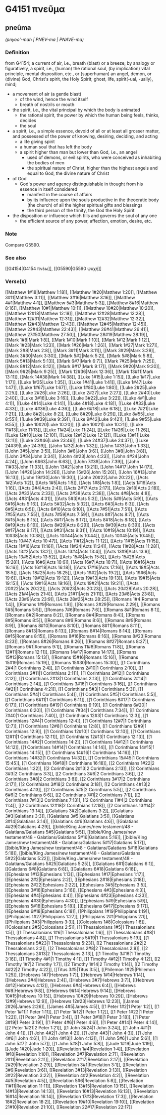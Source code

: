 # G4151 πνεῦμα

## pneûma

_(pnyoo'-mah | PNEV-ma | PNAVE-ma)_

### Definition

from G4154; a current of air, i.e., breath (blast) or a breeze; by analogy or figuratively, a spirit, i.e., (human) the rational soul, (by implication) vital principle, mental disposition, etc., or (superhuman) an angel, demon, or (divine) God, Christ's spirit, the Holy Spirit; ghost, life, spirit(-ual, -ually), mind; 

- a movement of air (a gentle blast)
  - of the wind, hence the wind itself
  - breath of nostrils or mouth
- the spirit, i.e., the vital principal by which the body is animated
  - the rational spirit, the power by which the human being feels, thinks, decides
  - the soul
- a spirit, i.e., a simple essence, devoid of all or at least all grosser matter, and possessed of the power of knowing, desiring, deciding, and acting
  - a life giving spirit
  - a human soul that has left the body
  - a spirit higher than man but lower than God, i.e., an angel
    - used of demons, or evil spirits, who were conceived as inhabiting the bodies of men
    - the spiritual nature of Christ, higher than the highest angels and equal to God, the divine nature of Christ
- of God
  - God's power and agency distinguishable in thought from his essence in itself considered
    - manifest in the course of affairs
    - by its influence upon the souls productive in the theocratic body (the church) of all the higher spiritual gifts and blessings
    - the third person of the trinity, the God the Holy Spirit
- the disposition or influence which fills and governs the soul of any one
  - the efficient source of any power, affection, emotion, desire, etc.

### Note

Compare G5590.

### See also

[[G4154|G4154 πνέω]], [[G5590|G5590 ψυχή]]

### Verse(s)

[[Matthew 1#18|Matthew 1:18]], [[Matthew 1#20|Matthew 1:20]], [[Matthew 3#11|Matthew 3:11]], [[Matthew 3#16|Matthew 3:16]], [[Matthew 4#1|Matthew 4:1]], [[Matthew 5#3|Matthew 5:3]], [[Matthew 8#16|Matthew 8:16]], [[Matthew 10#1|Matthew 10:1]], [[Matthew 10#20|Matthew 10:20]], [[Matthew 12#18|Matthew 12:18]], [[Matthew 12#28|Matthew 12:28]], [[Matthew 12#31|Matthew 12:31]], [[Matthew 12#32|Matthew 12:32]], [[Matthew 12#43|Matthew 12:43]], [[Matthew 12#45|Matthew 12:45]], [[Matthew 22#43|Matthew 22:43]], [[Matthew 26#41|Matthew 26:41]], [[Matthew 27#50|Matthew 27:50]], [[Matthew 28#19|Matthew 28:19]], [[Mark 1#8|Mark 1:8]], [[Mark 1#10|Mark 1:10]], [[Mark 1#12|Mark 1:12]], [[Mark 1#23|Mark 1:23]], [[Mark 1#26|Mark 1:26]], [[Mark 1#27|Mark 1:27]], [[Mark 2#8|Mark 2:8]], [[Mark 3#11|Mark 3:11]], [[Mark 3#29|Mark 3:29]], [[Mark 3#30|Mark 3:30]], [[Mark 5#2|Mark 5:2]], [[Mark 5#8|Mark 5:8]], [[Mark 5#13|Mark 5:13]], [[Mark 6#7|Mark 6:7]], [[Mark 7#25|Mark 7:25]], [[Mark 8#12|Mark 8:12]], [[Mark 9#17|Mark 9:17]], [[Mark 9#20|Mark 9:20]], [[Mark 9#25|Mark 9:25]], [[Mark 12#36|Mark 12:36]], [[Mark 13#11|Mark 13:11]], [[Mark 14#38|Mark 14:38]], [[Luke 1#15|Luke 1:15]], [[Luke 1#17|Luke 1:17]], [[Luke 1#35|Luke 1:35]], [[Luke 1#41|Luke 1:41]], [[Luke 1#47|Luke 1:47]], [[Luke 1#67|Luke 1:67]], [[Luke 1#80|Luke 1:80]], [[Luke 2#25|Luke 2:25]], [[Luke 2#26|Luke 2:26]], [[Luke 2#27|Luke 2:27]], [[Luke 2#40|Luke 2:40]], [[Luke 3#16|Luke 3:16]], [[Luke 3#22|Luke 3:22]], [[Luke 4#1|Luke 4:1]], [[Luke 4#14|Luke 4:14]], [[Luke 4#18|Luke 4:18]], [[Luke 4#33|Luke 4:33]], [[Luke 4#36|Luke 4:36]], [[Luke 6#18|Luke 6:18]], [[Luke 7#21|Luke 7:21]], [[Luke 8#2|Luke 8:2]], [[Luke 8#29|Luke 8:29]], [[Luke 8#55|Luke 8:55]], [[Luke 9#39|Luke 9:39]], [[Luke 9#42|Luke 9:42]], [[Luke 9#55|Luke 9:55]], [[Luke 10#20|Luke 10:20]], [[Luke 10#21|Luke 10:21]], [[Luke 11#13|Luke 11:13]], [[Luke 11#24|Luke 11:24]], [[Luke 11#26|Luke 11:26]], [[Luke 12#10|Luke 12:10]], [[Luke 12#12|Luke 12:12]], [[Luke 13#11|Luke 13:11]], [[Luke 23#46|Luke 23:46]], [[Luke 24#37|Luke 24:37]], [[Luke 24#39|Luke 24:39]], [[John 1#32|John 1:32]], [[John 1#33|John 1:33]], [[John 3#5|John 3:5]], [[John 3#6|John 3:6]], [[John 3#8|John 3:8]], [[John 3#34|John 3:34]], [[John 4#23|John 4:23]], [[John 4#24|John 4:24]], [[John 6#63|John 6:63]], [[John 7#39|John 7:39]], [[John 11#33|John 11:33]], [[John 13#21|John 13:21]], [[John 14#17|John 14:17]], [[John 14#26|John 14:26]], [[John 15#26|John 15:26]], [[John 16#13|John 16:13]], [[John 19#30|John 19:30]], [[John 20#22|John 20:22]], [[Acts 1#2|Acts 1:2]], [[Acts 1#5|Acts 1:5]], [[Acts 1#8|Acts 1:8]], [[Acts 1#16|Acts 1:16]], [[Acts 2#4|Acts 2:4]], [[Acts 2#17|Acts 2:17]], [[Acts 2#18|Acts 2:18]], [[Acts 2#33|Acts 2:33]], [[Acts 2#38|Acts 2:38]], [[Acts 4#8|Acts 4:8]], [[Acts 4#31|Acts 4:31]], [[Acts 5#3|Acts 5:3]], [[Acts 5#9|Acts 5:9]], [[Acts 5#16|Acts 5:16]], [[Acts 5#32|Acts 5:32]], [[Acts 6#3|Acts 6:3]], [[Acts 6#5|Acts 6:5]], [[Acts 6#10|Acts 6:10]], [[Acts 7#51|Acts 7:51]], [[Acts 7#55|Acts 7:55]], [[Acts 7#59|Acts 7:59]], [[Acts 8#7|Acts 8:7]], [[Acts 8#15|Acts 8:15]], [[Acts 8#17|Acts 8:17]], [[Acts 8#18|Acts 8:18]], [[Acts 8#19|Acts 8:19]], [[Acts 8#29|Acts 8:29]], [[Acts 8#39|Acts 8:39]], [[Acts 9#17|Acts 9:17]], [[Acts 9#31|Acts 9:31]], [[Acts 10#19|Acts 10:19]], [[Acts 10#38|Acts 10:38]], [[Acts 10#44|Acts 10:44]], [[Acts 10#45|Acts 10:45]], [[Acts 10#47|Acts 10:47]], [[Acts 11#12|Acts 11:12]], [[Acts 11#15|Acts 11:15]], [[Acts 11#16|Acts 11:16]], [[Acts 11#24|Acts 11:24]], [[Acts 11#28|Acts 11:28]], [[Acts 13#2|Acts 13:2]], [[Acts 13#4|Acts 13:4]], [[Acts 13#9|Acts 13:9]], [[Acts 13#52|Acts 13:52]], [[Acts 15#8|Acts 15:8]], [[Acts 15#28|Acts 15:28]], [[Acts 16#6|Acts 16:6]], [[Acts 16#7|Acts 16:7]], [[Acts 16#16|Acts 16:16]], [[Acts 16#18|Acts 16:18]], [[Acts 17#16|Acts 17:16]], [[Acts 18#5|Acts 18:5]], [[Acts 18#25|Acts 18:25]], [[Acts 19#2|Acts 19:2]], [[Acts 19#6|Acts 19:6]], [[Acts 19#12|Acts 19:12]], [[Acts 19#13|Acts 19:13]], [[Acts 19#15|Acts 19:15]], [[Acts 19#16|Acts 19:16]], [[Acts 19#21|Acts 19:21]], [[Acts 20#22|Acts 20:22]], [[Acts 20#23|Acts 20:23]], [[Acts 20#28|Acts 20:28]], [[Acts 21#4|Acts 21:4]], [[Acts 21#11|Acts 21:11]], [[Acts 23#8|Acts 23:8]], [[Acts 23#9|Acts 23:9]], [[Acts 28#25|Acts 28:25]], [[Romans 1#4|Romans 1:4]], [[Romans 1#9|Romans 1:9]], [[Romans 2#29|Romans 2:29]], [[Romans 5#5|Romans 5:5]], [[Romans 7#6|Romans 7:6]], [[Romans 8#1|Romans 8:1]], [[Romans 8#2|Romans 8:2]], [[Romans 8#4|Romans 8:4]], [[Romans 8#5|Romans 8:5]], [[Romans 8#6|Romans 8:6]], [[Romans 8#9|Romans 8:9]], [[Romans 8#10|Romans 8:10]], [[Romans 8#11|Romans 8:11]], [[Romans 8#13|Romans 8:13]], [[Romans 8#14|Romans 8:14]], [[Romans 8#15|Romans 8:15]], [[Romans 8#16|Romans 8:16]], [[Romans 8#23|Romans 8:23]], [[Romans 8#26|Romans 8:26]], [[Romans 8#27|Romans 8:27]], [[Romans 9#1|Romans 9:1]], [[Romans 11#8|Romans 11:8]], [[Romans 12#11|Romans 12:11]], [[Romans 14#17|Romans 14:17]], [[Romans 15#13|Romans 15:13]], [[Romans 15#16|Romans 15:16]], [[Romans 15#19|Romans 15:19]], [[Romans 15#30|Romans 15:30]], [[1 Corinthians 2#4|1 Corinthians 2:4]], [[1 Corinthians 2#10|1 Corinthians 2:10]], [[1 Corinthians 2#11|1 Corinthians 2:11]], [[1 Corinthians 2#12|1 Corinthians 2:12]], [[1 Corinthians 2#13|1 Corinthians 2:13]], [[1 Corinthians 2#14|1 Corinthians 2:14]], [[1 Corinthians 3#16|1 Corinthians 3:16]], [[1 Corinthians 4#21|1 Corinthians 4:21]], [[1 Corinthians 5#3|1 Corinthians 5:3]], [[1 Corinthians 5#4|1 Corinthians 5:4]], [[1 Corinthians 5#5|1 Corinthians 5:5]], [[1 Corinthians 6#11|1 Corinthians 6:11]], [[1 Corinthians 6#17|1 Corinthians 6:17]], [[1 Corinthians 6#19|1 Corinthians 6:19]], [[1 Corinthians 6#20|1 Corinthians 6:20]], [[1 Corinthians 7#34|1 Corinthians 7:34]], [[1 Corinthians 7#40|1 Corinthians 7:40]], [[1 Corinthians 12#3|1 Corinthians 12:3]], [[1 Corinthians 12#4|1 Corinthians 12:4]], [[1 Corinthians 12#7|1 Corinthians 12:7]], [[1 Corinthians 12#8|1 Corinthians 12:8]], [[1 Corinthians 12#9|1 Corinthians 12:9]], [[1 Corinthians 12#10|1 Corinthians 12:10]], [[1 Corinthians 12#11|1 Corinthians 12:11]], [[1 Corinthians 12#13|1 Corinthians 12:13]], [[1 Corinthians 14#2|1 Corinthians 14:2]], [[1 Corinthians 14#12|1 Corinthians 14:12]], [[1 Corinthians 14#14|1 Corinthians 14:14]], [[1 Corinthians 14#15|1 Corinthians 14:15]], [[1 Corinthians 14#16|1 Corinthians 14:16]], [[1 Corinthians 14#32|1 Corinthians 14:32]], [[1 Corinthians 15#45|1 Corinthians 15:45]], [[1 Corinthians 16#18|1 Corinthians 16:18]], [[2 Corinthians 1#22|2 Corinthians 1:22]], [[2 Corinthians 2#13|2 Corinthians 2:13]], [[2 Corinthians 3#3|2 Corinthians 3:3]], [[2 Corinthians 3#6|2 Corinthians 3:6]], [[2 Corinthians 3#8|2 Corinthians 3:8]], [[2 Corinthians 3#17|2 Corinthians 3:17]], [[2 Corinthians 3#18|2 Corinthians 3:18]], [[2 Corinthians 4#13|2 Corinthians 4:13]], [[2 Corinthians 5#5|2 Corinthians 5:5]], [[2 Corinthians 6#6|2 Corinthians 6:6]], [[2 Corinthians 7#1|2 Corinthians 7:1]], [[2 Corinthians 7#13|2 Corinthians 7:13]], [[2 Corinthians 11#4|2 Corinthians 11:4]], [[2 Corinthians 12#18|2 Corinthians 12:18]], [[2 Corinthians 13#14|2 Corinthians 13:14]], [[Galatians 3#2|Galatians 3:2]], [[Galatians 3#3|Galatians 3:3]], [[Galatians 3#5|Galatians 3:5]], [[Galatians 3#14|Galatians 3:14]], [[Galatians 4#6|Galatians 4:6]], [[Galatians 4#29|Galatians 4:29]], [[bible/King James/new testament/48 - Galatians/Galatians 5#5|Galatians 5:5]], [[bible/King James/new testament/48 - Galatians/Galatians 5#16|Galatians 5:16]], [[bible/King James/new testament/48 - Galatians/Galatians 5#17|Galatians 5:17]], [[bible/King James/new testament/48 - Galatians/Galatians 5#18|Galatians 5:18]], [[bible/King James/new testament/48 - Galatians/Galatians 5#22|Galatians 5:22]], [[bible/King James/new testament/48 - Galatians/Galatians 5#25|Galatians 5:25]], [[Galatians 6#1|Galatians 6:1]], [[Galatians 6#8|Galatians 6:8]], [[Galatians 6#18|Galatians 6:18]], [[Ephesians 1#13|Ephesians 1:13]], [[Ephesians 1#17|Ephesians 1:17]], [[Ephesians 2#2|Ephesians 2:2]], [[Ephesians 2#18|Ephesians 2:18]], [[Ephesians 2#22|Ephesians 2:22]], [[Ephesians 3#5|Ephesians 3:5]], [[Ephesians 3#16|Ephesians 3:16]], [[Ephesians 4#3|Ephesians 4:3]], [[Ephesians 4#4|Ephesians 4:4]], [[Ephesians 4#23|Ephesians 4:23]], [[Ephesians 4#30|Ephesians 4:30]], [[Ephesians 5#9|Ephesians 5:9]], [[Ephesians 5#18|Ephesians 5:18]], [[Ephesians 6#17|Ephesians 6:17]], [[Ephesians 6#18|Ephesians 6:18]], [[Philippians 1#19|Philippians 1:19]], [[Philippians 1#27|Philippians 1:27]], [[Philippians 2#1|Philippians 2:1]], [[Philippians 3#3|Philippians 3:3]], [[Colossians 1#8|Colossians 1:8]], [[Colossians 2#5|Colossians 2:5]], [[1 Thessalonians 1#5|1 Thessalonians 1:5]], [[1 Thessalonians 1#6|1 Thessalonians 1:6]], [[1 Thessalonians 4#8|1 Thessalonians 4:8]], [[1 Thessalonians 5#19|1 Thessalonians 5:19]], [[1 Thessalonians 5#23|1 Thessalonians 5:23]], [[2 Thessalonians 2#2|2 Thessalonians 2:2]], [[2 Thessalonians 2#8|2 Thessalonians 2:8]], [[2 Thessalonians 2#13|2 Thessalonians 2:13]], [[1 Timothy 3#16|1 Timothy 3:16]], [[1 Timothy 4#1|1 Timothy 4:1]], [[1 Timothy 4#12|1 Timothy 4:12]], [[2 Timothy 1#7|2 Timothy 1:7]], [[2 Timothy 1#14|2 Timothy 1:14]], [[2 Timothy 4#22|2 Timothy 4:22]], [[Titus 3#5|Titus 3:5]], [[Philemon 1#25|Philemon 1:25]], [[Hebrews 1#7|Hebrews 1:7]], [[Hebrews 1#14|Hebrews 1:14]], [[Hebrews 2#4|Hebrews 2:4]], [[Hebrews 3#7|Hebrews 3:7]], [[Hebrews 4#12|Hebrews 4:12]], [[Hebrews 6#4|Hebrews 6:4]], [[Hebrews 9#8|Hebrews 9:8]], [[Hebrews 9#14|Hebrews 9:14]], [[Hebrews 10#15|Hebrews 10:15]], [[Hebrews 10#29|Hebrews 10:29]], [[Hebrews 12#9|Hebrews 12:9]], [[Hebrews 12#23|Hebrews 12:23]], [[James 2#26|James 2:26]], [[James 4#5|James 4:5]], [[1 Peter 1#2|1 Peter 1:2]], [[1 Peter 1#11|1 Peter 1:11]], [[1 Peter 1#12|1 Peter 1:12]], [[1 Peter 1#22|1 Peter 1:22]], [[1 Peter 3#4|1 Peter 3:4]], [[1 Peter 3#18|1 Peter 3:18]], [[1 Peter 3#19|1 Peter 3:19]], [[1 Peter 4#6|1 Peter 4:6]], [[1 Peter 4#14|1 Peter 4:14]], [[2 Peter 1#21|2 Peter 1:21]], [[1 John 3#24|1 John 3:24]], [[1 John 4#1|1 John 4:1]], [[1 John 4#2|1 John 4:2]], [[1 John 4#3|1 John 4:3]], [[1 John 4#6|1 John 4:6]], [[1 John 4#13|1 John 4:13]], [[1 John 5#6|1 John 5:6]], [[1 John 5#7|1 John 5:7]], [[1 John 5#8|1 John 5:8]], [[Jude 1#19|Jude 1:19]], [[Jude 1#20|Jude 1:20]], [[Revelation 1#4|Revelation 1:4]], [[Revelation 1#10|Revelation 1:10]], [[Revelation 2#7|Revelation 2:7]], [[Revelation 2#11|Revelation 2:11]], [[Revelation 2#17|Revelation 2:17]], [[Revelation 2#29|Revelation 2:29]], [[Revelation 3#1|Revelation 3:1]], [[Revelation 3#6|Revelation 3:6]], [[Revelation 3#13|Revelation 3:13]], [[Revelation 3#22|Revelation 3:22]], [[Revelation 4#2|Revelation 4:2]], [[Revelation 4#5|Revelation 4:5]], [[Revelation 5#6|Revelation 5:6]], [[Revelation 11#11|Revelation 11:11]], [[Revelation 13#15|Revelation 13:15]], [[Revelation 14#13|Revelation 14:13]], [[Revelation 16#13|Revelation 16:13]], [[Revelation 16#14|Revelation 16:14]], [[Revelation 17#3|Revelation 17:3]], [[Revelation 18#2|Revelation 18:2]], [[Revelation 19#10|Revelation 19:10]], [[Revelation 21#10|Revelation 21:10]], [[Revelation 22#17|Revelation 22:17]]